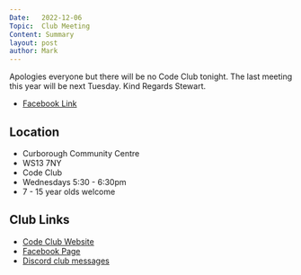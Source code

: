 ```yaml
---
Date:   2022-12-06
Topic:  Club Meeting
Content: Summary
layout: post
author: Mark
---
```

Apologies everyone but there will be no Code Club tonight. The last meeting this year will be next Tuesday. Kind Regards Stewart.



* [Facebook Link](https://www.facebook.com/720665616418529/posts/653992699752488)

## Location

* Curborough Community Centre
* WS13 7NY
* Code Club
* Wednesdays 5:30 - 6:30pm
* 7 - 15 year olds welcome

## Club Links

* [Code Club Website](https://lichfield-code-club.github.io/)
* [Facebook Page](https://www.facebook.com/LichfieldCoders)
* [Discord club messages](https://discord.gg/szz6xGK)
